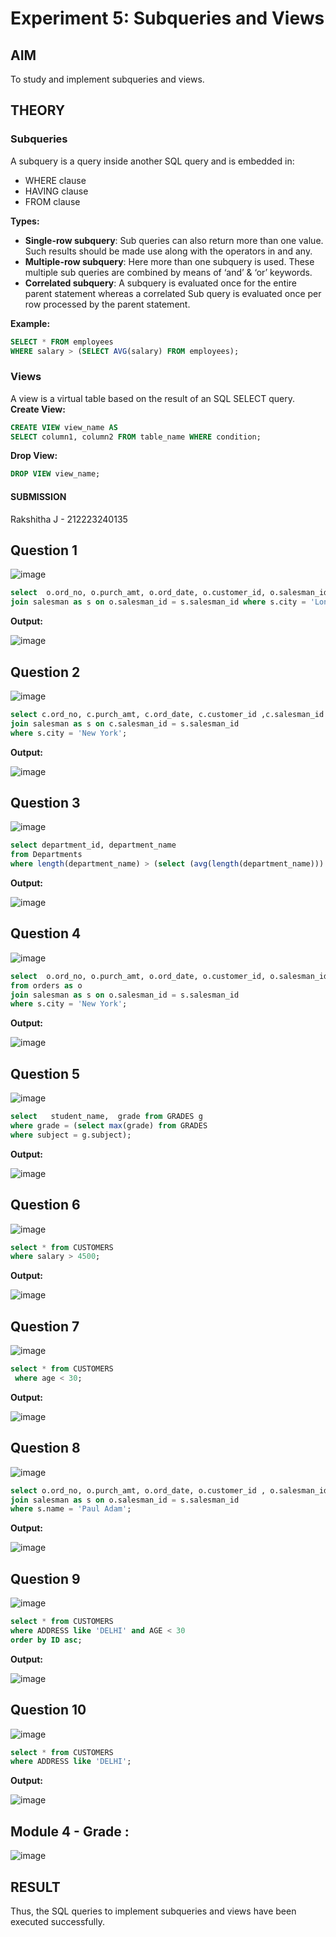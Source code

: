 # Experiment 5: Subqueries and Views

## AIM
To study and implement subqueries and views.

## THEORY

### Subqueries
A subquery is a query inside another SQL query and is embedded in:
- WHERE clause
- HAVING clause
- FROM clause

**Types:**
- **Single-row subquery**:
  Sub queries can also return more than one value. Such results should be made use along with the operators in and any.
- **Multiple-row subquery**:
  Here more than one subquery is used. These multiple sub queries are combined by means of ‘and’ & ‘or’ keywords.
- **Correlated subquery**:
  A subquery is evaluated once for the entire parent statement whereas a correlated Sub query is evaluated once per row processed by the parent statement.

**Example:**
```sql
SELECT * FROM employees
WHERE salary > (SELECT AVG(salary) FROM employees);
```
### Views
A view is a virtual table based on the result of an SQL SELECT query.
**Create View:**
```sql
CREATE VIEW view_name AS
SELECT column1, column2 FROM table_name WHERE condition;
```
**Drop View:**
```sql
DROP VIEW view_name;
```
#### SUBMISSION 

Rakshitha J - 212223240135

**Question 1**
--
![image](https://github.com/user-attachments/assets/89eb6b86-2a0b-4fe2-8f39-42140b508a6d)


```sql
select  o.ord_no, o.purch_amt, o.ord_date, o.customer_id, o.salesman_id from orders as o
join salesman as s on o.salesman_id = s.salesman_id where s.city = 'London';
```

**Output:**

![image](https://github.com/user-attachments/assets/c4771af6-3229-4d02-9aa5-9ff97736f909)

**Question 2**
---
![image](https://github.com/user-attachments/assets/cb187f11-08f6-4815-b951-ce7166521014)

```sql
select c.ord_no, c.purch_amt, c.ord_date, c.customer_id ,c.salesman_id from orders as c
join salesman as s on c.salesman_id = s.salesman_id 
where s.city = 'New York';
```

**Output:**

![image](https://github.com/user-attachments/assets/182e821f-0ac2-4b26-bb31-e7579d0c3c3a)

**Question 3**
---
![image](https://github.com/user-attachments/assets/98bef94b-fc28-462b-98de-d6173815db6d)

```sql
select department_id, department_name
from Departments
where length(department_name) > (select (avg(length(department_name))) from Departments);
```

**Output:**

![image](https://github.com/user-attachments/assets/e79cac22-1f54-4e16-9ffe-57cd8d9f28d1)

**Question 4**
---
![image](https://github.com/user-attachments/assets/a9bf8965-dc93-4cde-a49f-2ea607026a49)

```sql
select  o.ord_no, o.purch_amt, o.ord_date, o.customer_id, o.salesman_id
from orders as o
join salesman as s on o.salesman_id = s.salesman_id
where s.city = 'New York';
```

**Output:**

![image](https://github.com/user-attachments/assets/3a966202-e7c4-4ac3-8b0d-d07232d1ea52)

**Question 5**
---
![image](https://github.com/user-attachments/assets/6185b130-4f6d-4555-bcb4-353669d073cf)

```sql
select   student_name,  grade from GRADES g
where grade = (select max(grade) from GRADES
where subject = g.subject);
```

**Output:**

![image](https://github.com/user-attachments/assets/5d0bfdea-285a-4390-81bc-5a20659bfabd)

**Question 6**
---
![image](https://github.com/user-attachments/assets/1a5d01b0-d967-4ab7-9370-1dbd139210c8)

```sql
select * from CUSTOMERS
where salary > 4500;
```

**Output:**

![image](https://github.com/user-attachments/assets/725e9da4-ac40-4645-9379-fb9ad4161115)

**Question 7**
---
![image](https://github.com/user-attachments/assets/6b95d6af-0cf4-4aa0-a532-5b080a81e52c)

```sql
select * from CUSTOMERS
 where age < 30;
```

**Output:**

![image](https://github.com/user-attachments/assets/35204d4a-c4de-41f3-98b3-390b380268c1)

**Question 8**
---
![image](https://github.com/user-attachments/assets/5ccf1a2d-26c9-4370-a530-cd159351d78b)

```sql
select o.ord_no, o.purch_amt, o.ord_date, o.customer_id , o.salesman_id from orders as o
join salesman as s on o.salesman_id = s.salesman_id 
where s.name = 'Paul Adam';
```

**Output:**

![image](https://github.com/user-attachments/assets/50c07723-c6b0-451e-866b-188f60be2a12)

**Question 9**
---
![image](https://github.com/user-attachments/assets/9b743d57-e208-4df3-85c0-2f495f678407)

```sql
select * from CUSTOMERS
where ADDRESS like 'DELHI' and AGE < 30
order by ID asc;
```

**Output:**

![image](https://github.com/user-attachments/assets/4c8c1126-cba3-476e-a623-86ea741de664)

**Question 10**
---
![image](https://github.com/user-attachments/assets/e89ffa0f-c440-47b3-b13a-17418eb2a626)

```sql
select * from CUSTOMERS
where ADDRESS like 'DELHI';
```

**Output:**

![image](https://github.com/user-attachments/assets/41b8531c-a394-40dc-a6fe-effc4168d504)

## Module 4 - Grade :

![image](https://github.com/user-attachments/assets/e2bb6d11-d661-44f3-9f1a-252d5ce9881b)

## RESULT
Thus, the SQL queries to implement subqueries and views have been executed successfully.
